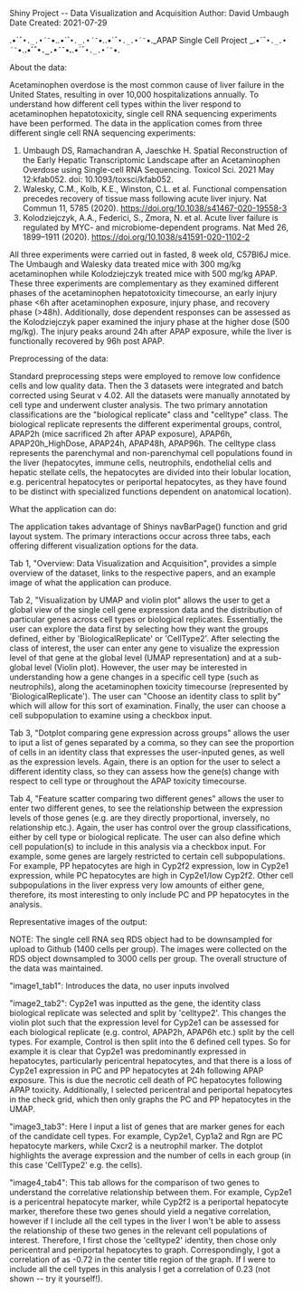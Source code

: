 Shiny Project -- Data Visualization and Acquisition
Author: David Umbaugh
Date Created: 2021-07-29


.•´¯`•._.•´¯`•._.•´¯`•._.•´¯`•._.•´¯`•._.•´¯`•._APAP Single Cell Project _.•´¯`•._.•´¯`•.__.•´¯`•._.•´¯`•.__.•´¯`•._.•´¯`•.



About the data:

Acetaminophen overdose is the most common cause of liver failure in the United States, resulting in over 10,000 hospitalizations annually.
To understand how different cell types within the liver respond to acetaminophen hepatotoxicity, single cell RNA sequencing experiments have been
performed. The data in the application comes from three different single cell RNA sequencing experiments:

1. Umbaugh DS, Ramachandran A, Jaeschke H. Spatial Reconstruction of the Early Hepatic Transcriptomic Landscape after an Acetaminophen Overdose using Single-cell RNA Sequencing. Toxicol Sci. 2021 May 12:kfab052. doi: 10.1093/toxsci/kfab052.
2. Walesky, C.M., Kolb, K.E., Winston, C.L. et al. Functional compensation precedes recovery of tissue mass following acute liver injury. Nat Commun 11, 5785 (2020). https://doi.org/10.1038/s41467-020-19558-3
3. Kolodziejczyk, A.A., Federici, S., Zmora, N. et al. Acute liver failure is regulated by MYC- and microbiome-dependent programs. Nat Med 26, 1899–1911 (2020). https://doi.org/10.1038/s41591-020-1102-2

All three experiments were carried out in fasted, 8 week old, C57Bl6J mice. The Umbaugh and Walesky data treated mice with 300 mg/kg acetaminophen while Kolodziejczyk treated mice with 500 mg/kg APAP.
These three experiments are complementary as they examined different phases of the acetaminophen hepatotoxicity timecourse, an early injury phase <6h after acetaminophen exposure, injury phase,
and recovery phase (>48h). Additionally, dose dependent responses can be assessed as the Kolodziejczyk paper examined the injury phase at the higher dose (500 mg/kg). The injury peaks around 24h after APAP exposure,
while the liver is functionally recovered by 96h post APAP.

Preprocessing of the data:

Standard preprocessing steps were employed to remove low confidence cells and low quality data. Then the 3 datasets were integrated and batch corrected using Seurat v 4.02. All the datasets were 
manually annotated by cell type and underwent cluster analysis. The two primary annotation classifications are the "biological replicate" class and "celltype" class. The biological replicate represents the different
experimental groups, control, APAP2h (mice sacrificed 2h after APAP exposure), APAP6h, APAP20h_HighDose, APAP24h, APAP48h, APAP96h. The celltype class represents the parenchymal and non-parenchymal cell populations 
found in the liver (hepatocytes, immune cells, neutrophils, endothelial cells and hepatic stellate cells, the hepatocytes are divided into their lobular location, e.g. pericentral hepatocytes or periportal hepatocytes,
as they have found to be distinct with specialized functions dependent on anatomical location).   

What the application can do:

The application takes advantage of Shinys navBarPage() function and grid layout system. The primary interactions occur across three tabs, each offering different visualization options for the data.

Tab 1, "Overview: Data Visualization and Acquisition", provides a simple overview of the dataset, links to the respective papers, and an example image of what the application can produce.

Tab 2, "Visualization by UMAP and violin plot" allows the user to get a global view of the single cell gene expression data and the distribution of particular genes across cell types or biological replicates.
Essentially, the user can explore the data first by selecting how they want the groups defined, either by 'BiologicalReplicate' or 'CellType2'. After selecting the class of interest, the user can enter any gene to visualize
the expression level of that gene at the global level (UMAP representation) and at a sub-global level (Violin plot). However, the user may be interested in understanding how a gene changes in a specific cell type (such as neutrophils),
along the acetaminophen toxicity timecourse (represented by 'BiologicalReplicate'). The user can "Choose an identity class to split by" which will allow for this sort of examination. Finally, the user can choose a cell subpopulation to
examine using a checkbox input.

Tab 3, "Dotplot comparing gene expression across groups" allows the user to iput a list of genes separated by a comma, so they can see the proportion of cells in an identity class that expresses the user-inputed genes, as well as the expression
levels. Again, there is an option for the user to select a different identity class, so they can assess how the gene(s) change with respect to cell type or throughout the APAP toxicity timecourse.

Tab 4, "Feature scatter comparing two different genes" allows the user to enter two different genes, to see the relationship between the expression levels of those genes (e.g. are they directly proportional, inversely, no relationship etc.).
Again, the user has control over the group classifications, either by cell type or biological replicate. The user can also define which cell population(s) to include in this analysis via a checkbox input. For example, some genes are largely
restricted to certain cell subpopulations. For example, PP hepatocytes are high in Cyp2f2 expression, low in Cyp2e1 expression, while PC hepatocytes are high in Cyp2e1/low Cyp2f2. Other cell subpopulations in the liver express very low amounts of
either gene, therefore, its most interesting to only include PC and PP hepatocytes in the analysis. 

Representative images of the output:

NOTE: The single cell RNA seq RDS object had to be downsampled for upload to Github (1400 cells per group). The images were collected on the RDS object downsampled to 3000 cells per group. The overall structure of the data was maintained.

"image1_tab1": Introduces the data, no user inputs involved

"image2_tab2": Cyp2e1 was inputted as the gene, the identity class biological replicate was selected and split by 'celltype2'. This changes the violin plot such that the expression level for Cyp2e1 can be assessed for each biological replicate
(e.g. control, APAP2h, APAP6h etc.) split by the cell types. For example, Control is then split into the 6 defined cell types. So for example it is clear that Cyp2e1 was predominantly expressed in hepatocytes, particularly pericentral hepatocytes,
and that there is a loss of Cyp2e1 expression in PC and PP hepatocytes at 24h following APAP exposure. This is due the necrotic cell death of PC hepatocytes following APAP toxicity. Additionally, I selected pericentral and periportal hepatocytes
in the check grid, which then only graphs the PC and PP hepatocytes in the UMAP.

"image3_tab3": Here I input a list of genes that are marker genes for each of the candidate cell types. For example, Cyp2e1, Cyp1a2 and Rgn are PC hepatocyte markers, while Cxcr2 is a neutrophil marker. The dotplot highlights the average expression
and the number of cells in each group (in this case 'CellType2' e.g. the cells).

"image4_tab4": This tab allows for the comparison of two genes to understand the correlative relationship between them. For example, Cyp2e1 is a pericentral hepatocyte marker, while Cyp2f2 is a periportal hepatocyte marker, therefore these two genes
should yield a negative correlation, however if I include all the cell types in the liver I won't be able to assess the relationship of these two genes in the relevant cell populations of interest. Therefore, I first chose the 'celltype2'
identity, then chose only pericentral and periportal hepatocytes to graph. Correspondingly, I got a correlation of as -0.72 in the center title region of the graph. If I were to include all the cell types in this analysis I get a correlation of 0.23 
(not shown -- try it yourself!).
